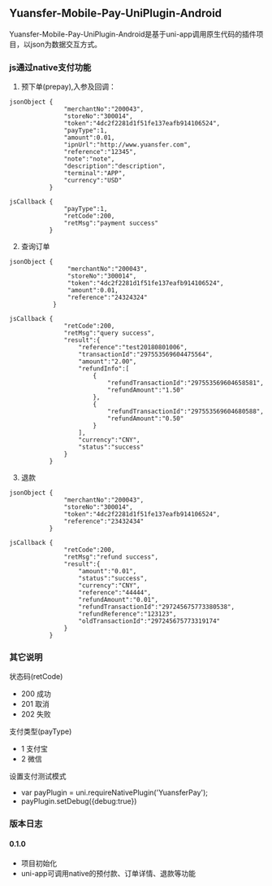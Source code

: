 ## Yuansfer-Mobile-Pay-UniPlugin-Android
Yuansfer-Mobile-Pay-UniPlugin-Android是基于uni-app调用原生代码的插件项目，以json为数据交互方式。

### js通过native支付功能
1. 预下单(prepay),入参及回调：
```
jsonObject {
               "merchantNo":"200043",
               "storeNo":"300014",
               "token":"4dc2f2281d1f51fe137eafb914106524",
               "payType":1,
               "amount":0.01,
               "ipnUrl":"http://www.yuansfer.com",
               "reference":"12345",
               "note":"note",
               "description":"description",
               "terminal":"APP",
               "currency":"USD"
           }

jsCallback {
               "payType":1,
               "retCode":200,
               "retMsg":"payment success"
           }

```
2. 查询订单
```
jsonObject {
                "merchantNo":"200043",
                "storeNo":"300014",
                "token":"4dc2f2281d1f51fe137eafb914106524",
                "amount":0.01,
                "reference":"24324324"
            }

jsCallback {
               "retCode":200,
               "retMsg":"query success",
               "result":{
                   "reference":"test20180801006",
                   "transactionId":"297553569604475564",
                   "amount":"2.00",
                   "refundInfo":[
                       {
                           "refundTransactionId":"297553569604658581",
                           "refundAmount":"1.50"
                       },
                       {
                           "refundTransactionId":"297553569604680588",
                           "refundAmount":"0.50"
                       }
                   ],
                   "currency":"CNY",
                   "status":"success"
               }
           }
```
3. 退款
```
jsonObject {
               "merchantNo":"200043",
               "storeNo":"300014",
               "token":"4dc2f2281d1f51fe137eafb914106524",
               "reference":"23432434"
           }

jsCallback {
               "retCode":200,
               "retMsg":"refund success",
               "result":{
                   "amount":"0.01",
                   "status":"success",
                   "currency":"CNY",
                   "reference":"44444",
                   "refundAmount":"0.01",
                   "refundTransactionId":"297245675773380538",
                   "refundReference":"123123",
                   "oldTransactionId":"297245675773319174"
               }
           }
```

### 其它说明

状态码(retCode)
- 200 成功
- 201 取消
- 202 失败

支付类型(payType)
- 1 支付宝
- 2 微信

设置支付测试模式
- var payPlugin = uni.requireNativePlugin('YuansferPay');
- payPlugin.setDebug({debug:true})

### 版本日志
#### 0.1.0
- 项目初始化
- uni-app可调用native的预付款、订单详情、退款等功能